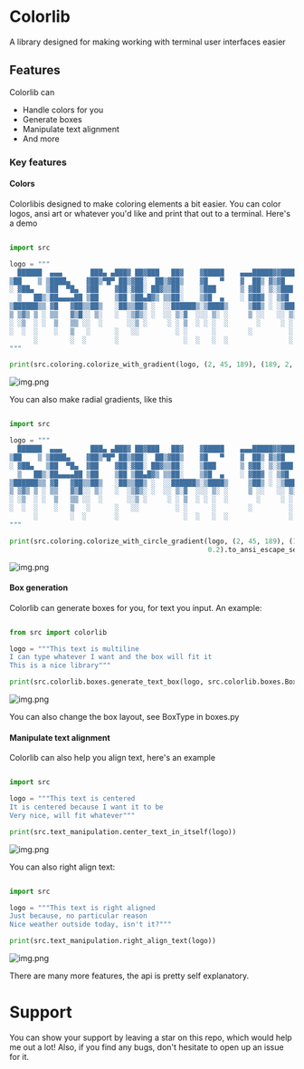 # Colorlib
A library designed for making working with terminal user interfaces easier

## Features
Colorlib can
- Handle colors for you
- Generate boxes
- Manipulate text alignment
- And more

### Key features
#### Colors
Colorlibis designed to make coloring elements a bit easier. You can color logos, ansi art or whatever you'd like and print that out to a terminal. Here's a demo

```python

import src

logo = """
  ██████  ▄▄▄       ███▄ ▄███▓ ██▓███   ██▓    ▓█████    ▄▄▄█████▓▓█████ ▒██   ██▒▄▄▄█████▓
▒██    ▒ ▒████▄    ▓██▒▀█▀ ██▒▓██░  ██▒▓██▒    ▓█   ▀    ▓  ██▒ ▓▒▓█   ▀ ▒▒ █ █ ▒░▓  ██▒ ▓▒
░ ▓██▄   ▒██  ▀█▄  ▓██    ▓██░▓██░ ██▓▒▒██░    ▒███      ▒ ▓██░ ▒░▒███   ░░  █   ░▒ ▓██░ ▒░
  ▒   ██▒░██▄▄▄▄██ ▒██    ▒██ ▒██▄█▓▒ ▒▒██░    ▒▓█  ▄    ░ ▓██▓ ░ ▒▓█  ▄  ░ █ █ ▒ ░ ▓██▓ ░ 
▒██████▒▒ ▓█   ▓██▒▒██▒   ░██▒▒██▒ ░  ░░██████▒░▒████▒     ▒██▒ ░ ░▒████▒▒██▒ ▒██▒  ▒██▒ ░ 
▒ ▒▓▒ ▒ ░ ▒▒   ▓▒█░░ ▒░   ░  ░▒▓▒░ ░  ░░ ▒░▓  ░░░ ▒░ ░     ▒ ░░   ░░ ▒░ ░▒▒ ░ ░▓ ░  ▒ ░░   
░ ░▒  ░ ░  ▒   ▒▒ ░░  ░      ░░▒ ░     ░ ░ ▒  ░ ░ ░  ░       ░     ░ ░  ░░░   ░▒ ░    ░    
░  ░  ░    ░   ▒   ░      ░   ░░         ░ ░      ░        ░         ░    ░    ░    ░      
      ░        ░  ░       ░                ░  ░   ░  ░               ░  ░ ░    ░           
"""

print(src.coloring.colorize_with_gradient(logo, (2, 45, 189), (189, 2, 99), 45).to_ansi_escape_sequences())
```
![img.png](images/img.png)

You can also make radial gradients, like this

```python

import src

logo = """
  ██████  ▄▄▄       ███▄ ▄███▓ ██▓███   ██▓    ▓█████    ▄▄▄█████▓▓█████ ▒██   ██▒▄▄▄█████▓
▒██    ▒ ▒████▄    ▓██▒▀█▀ ██▒▓██░  ██▒▓██▒    ▓█   ▀    ▓  ██▒ ▓▒▓█   ▀ ▒▒ █ █ ▒░▓  ██▒ ▓▒
░ ▓██▄   ▒██  ▀█▄  ▓██    ▓██░▓██░ ██▓▒▒██░    ▒███      ▒ ▓██░ ▒░▒███   ░░  █   ░▒ ▓██░ ▒░
  ▒   ██▒░██▄▄▄▄██ ▒██    ▒██ ▒██▄█▓▒ ▒▒██░    ▒▓█  ▄    ░ ▓██▓ ░ ▒▓█  ▄  ░ █ █ ▒ ░ ▓██▓ ░ 
▒██████▒▒ ▓█   ▓██▒▒██▒   ░██▒▒██▒ ░  ░░██████▒░▒████▒     ▒██▒ ░ ░▒████▒▒██▒ ▒██▒  ▒██▒ ░ 
▒ ▒▓▒ ▒ ░ ▒▒   ▓▒█░░ ▒░   ░  ░▒▓▒░ ░  ░░ ▒░▓  ░░░ ▒░ ░     ▒ ░░   ░░ ▒░ ░▒▒ ░ ░▓ ░  ▒ ░░   
░ ░▒  ░ ░  ▒   ▒▒ ░░  ░      ░░▒ ░     ░ ░ ▒  ░ ░ ░  ░       ░     ░ ░  ░░░   ░▒ ░    ░    
░  ░  ░    ░   ▒   ░      ░   ░░         ░ ░      ░        ░         ░    ░    ░    ░      
      ░        ░  ░       ░                ░  ░   ░  ░               ░  ░ ░    ░           
"""

print(src.coloring.colorize_with_circle_gradient(logo, (2, 45, 189), (189, 2, 99), 60, 0.4,
                                                 0.2).to_ansi_escape_sequences())
```
![img.png](images/img2.png)
#### Box generation
Colorlib can generate boxes for you, for text you input. An example:

```python

from src import colorlib

logo = """This text is multiline
I can type whatever I want and the box will fit it
This is a nice library"""

print(src.colorlib.boxes.generate_text_box(logo, src.colorlib.boxes.BoxTypes.rounded.value))
```
![img.png](images/img3.png)

You can also change the box layout, see BoxType in boxes.py
#### Manipulate text alignment
Colorlib can also help you align text, here's an example

```python

import src

logo = """This text is centered
It is centered because I want it to be
Very nice, will fit whatever"""

print(src.text_manipulation.center_text_in_itself(logo))
```
![img.png](images/img4.png)

You can also right align text:

```python

import src

logo = """This text is right aligned
Just because, no particular reason
Nice weather outside today, isn't it?"""

print(src.text_manipulation.right_align_text(logo))
```
![img.png](images/img5.png)

There are many more features, the api is pretty self explanatory.

# Support
You can show your support by leaving a star on this repo, which would help me out a lot! Also, if you find any bugs, don't hesitate to open up an issue for it.